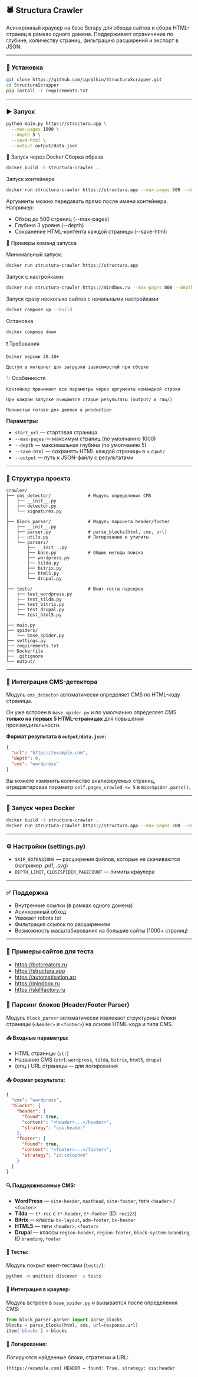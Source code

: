 ## 🕷 Structura Crawler

Асинхронный краулер на базе Scrapy для обхода сайтов и сбора HTML-страниц в рамках одного домена. Поддерживает ограничение по глубине, количеству страниц, фильтрацию расширений и экспорт в JSON.

---

### 🚀 Установка

```bash
git clone https://github.com/igralkin/StructuraScrapper.git
cd StructuraScrapper
pip install -r requirements.txt
```

---

### ▶️ Запуск

```bash
python main.py https://structura.app \
  --max-pages 1000 \
  --depth 5 \
  --save-html \
  --output output/data.json
```

🐳 Запуск через Docker
Сборка образа
```bash
docker build -t structura-crawler .
```
Запуск контейнера
```bash
docker run structura-crawler https://structura.app --max-pages 500 --depth 3 --save-html
```
Аргументы можно передавать прямо после имени контейнера.
Например:
- Обход до 500 страниц (--max-pages)
- Глубина 3 уровня (--depth)
- Сохранение HTML-контента каждой страницы (--save-html)

📂 Примеры команд запуска

Минимальный запуск:
```bash
docker run structura-crawler https://structura.app
```
Запуск с настройками:
```bash
docker run structura-crawler https://mindbox.ru --max-pages 800 --depth 4 --save-html
```
Запуск сразу несколько сайтов с начальными настройками
```bash
docker compose up --build
```
Остановка 
```bash
docker compose down
```

❗ Требования

    Docker версии 20.10+

    Доступ в интернет для загрузки зависимостей при сборке

✨ Особенности

    Контейнер принимает все параметры через аргументы командной строки

    При каждом запуске очищаются старые результаты (output/ и raw/)

    Полностью готово для деплоя в production


**Параметры:**
- `start_url` — стартовая страница
- `--max-pages` — максимум страниц (по умолчанию 1000)
- `--depth` — максимальная глубина (по умолчанию 5)
- `--save-html` — сохранять HTML каждой страницы в `output/`
- `--output` — путь к JSON-файлу с результатами

---

### 📁 Структура проекта
```
crawler/
├── cms_detector/              # Модуль определения CMS
│   ├── __init__.py
│   ├── detector.py
│   └── signatures.py
│
├── block_parser/              # Модуль парсинга header/footer
│   ├── __init__.py
│   ├── parser.py              # parse_blocks(html, cms, url)
│   ├── utils.py               # Логирование и утилиты
│   └── parsers/
│       ├── __init__.py
│       ├── base.py            # Общие методы поиска
│       ├── wordpress.py
│       ├── tilda.py
│       ├── bitrix.py
│       ├── html5.py
│       └── drupal.py
│
├── tests/                     # Юнит-тесты парсеров
│   ├── test_wordpress.py
│   ├── test_tilda.py
│   ├── test_bitrix.py
│   ├── test_drupal.py
│   └── test_html5.py
│
├── main.py
├── spiders/
│   └── base_spider.py
├── settings.py
├── requirements.txt
├── Dockerfile
├── .gitignore
└── output/
```
---

### 🔌 Интеграция CMS-детектора

Модуль `cms_detector` автоматически определяет CMS по HTML-коду страницы. 

Он уже встроен в `base_spider.py` и по умолчанию определяет CMS **только на первых 5 HTML-страницах** для повышения производительности.

**Формат результата в `output/data.json`:**
```json
{
  "url": "https://example.com",
  "depth": 0,
  "cms": "wordpress"
}
```

Вы можете изменить количество анализируемых страниц, отредактировав параметр `self.pages_crawled <= 5` в `BaseSpider.parse()`.

---

### 🐳 Запуск через Docker

```bash
docker build -t structura-crawler .
docker run structura-crawler https://structura.app --max-pages 200 --depth 3 --save-html
```

---

### ⚙️ Настройки (settings.py)
- `SKIP_EXTENSIONS` — расширения файлов, которые не скачиваются (например .pdf, .svg)
- `DEPTH_LIMIT`, `CLOSESPIDER_PAGECOUNT` — лимиты краулера

---

### ✅ Поддержка
- Внутренние ссылки (в рамках одного домена)
- Асинхронный обход
- Уважает robots.txt
- Фильтрация ссылок по расширениям
- Возможность масштабирования на большие сайты (1000+ страниц)

---

### 📌 Примеры сайтов для теста
- https://botcreators.ru
- https://structura.app
- https://automatisation.art
- https://mindbox.ru
- https://skillfactory.ru

### 🧱 Парсинг блоков (Header/Footer Parser)

Модуль `block_parser` автоматически извлекает структурные блоки страницы (`<header>` и `<footer>`) на основе HTML-кода и типа CMS.

#### 📥 Входные параметры:
- HTML страницы (`str`)
- Название CMS (`str`): `wordpress`, `tilda`, `bitrix`, `html5`, `drupal`
- (опц.) URL страницы — для логирования

#### 📤 Формат результата:
```json
{
  "cms": "wordpress",
  "blocks": {
    "header": {
      "found": true,
      "content": "<header>...</header>",
      "strategy": "css:header"
    },
    "footer": {
      "found": true,
      "content": "<footer>...</footer>",
      "strategy": "id:colophon"
    }
  }
}
```

#### 🔍 Поддерживаемые CMS:
- **WordPress** — `site-header`, `masthead`, `site-footer`, теги `<header>` / `<footer>`
- **Tilda** — `t*-rec` с `t*-header`, `t*-footer` (ID: `rec123`)
- **Bitrix** — классы `bx-layout`, `adm-footer`, `bx-header`
- **HTML5** — теги `<header>`, `<footer>`
- **Drupal** — классы `region-header`, `region-footer`, `block-system-branding`, ID `branding`, `footer`

#### 🧪 Тесты:
Модуль покрыт юнит-тестами (`tests/`):
```bash
python -m unittest discover -s tests
```
#### 🔌 Интеграция в краулер:
Модуль встроен в `base_spider.py` и вызывается после определения CMS:
```python
from block_parser.parser import parse_blocks
blocks = parse_blocks(html, cms, url=response.url)
item['blocks'] = blocks
```

#### 📝 Логирование:
Логируются найденные блоки, стратегии и URL:
```
[https://example.com] HEADER — found: True, strategy: css:header
```
